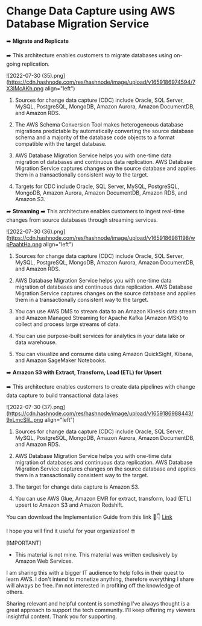 # Change Data Capture using AWS Database Migration Service


➡️ **Migrate and Replicate**

➡️ This architecture enables customers to migrate databases using on-going replication.


![2022-07-30 (35).png](https://cdn.hashnode.com/res/hashnode/image/upload/v1659186974594/7X3IMcAKh.png align="left")

1) Sources for change data capture (CDC) include Oracle, SQL Server, MySQL, PostgreSQL, MongoDB, Amazon Aurora, Amazon DocumentDB, and Amazon RDS.
2) The AWS Schema Conversion Tool makes heterogeneous database migrations predictable by automatically converting the source database schema and a majority of the database code objects to a format compatible with the target database.

3) AWS Database Migration Service helps you with one-time data migration of databases and continuous data replication. AWS Database Migration Service captures changes on the source
database and applies them in a transactionally consistent way to the target.
4) Targets for CDC include Oracle, SQL Server, MySQL, PostgreSQL, MongoDB, Amazon Aurora, Amazon DocumentDB, Amazon RDS, and Amazon S3.

➡️ **Streaming**
➡️ This architecture enables customers to ingest real-time changes from source databases through streaming services.


![2022-07-30 (36).png](https://cdn.hashnode.com/res/hashnode/image/upload/v1659186981198/wpPaahtHa.png align="left")

1) Sources for change data capture (CDC) include Oracle, SQL Server, MySQL, PostgreSQL, MongoDB, Amazon Aurora, Amazon DocumentDB, and Amazon RDS.

2) AWS Database Migration Service helps you with one-time data migration of databases and continuous data replication. AWS Database Migration Service captures changes on the source database and applies them in a transactionally consistent way to the target.

3) You can use AWS DMS to stream data to an Amazon Kinesis data stream and Amazon Managed Streaming for Apache Kafka (Amazon MSK) to collect and process large streams of data.

4) You can use purpose-built services for analytics in your data lake or data warehouse.

5) You can visualize and consume data using Amazon QuickSight, Kibana, and Amazon SageMaker Notebooks.

➡️ **Amazon S3 with Extract, Transform, Load (ETL) for Upsert**

➡️ This architecture enables customers to create data pipelines with change data capture to build transactional data lakes


![2022-07-30 (37).png](https://cdn.hashnode.com/res/hashnode/image/upload/v1659186988443/9xLmcSliL.png align="left")

1) Sources for change data capture (CDC) include Oracle, SQL Server, MySQL, PostgreSQL, MongoDB, Amazon Aurora, Amazon DocumentDB, and Amazon RDS.

2) AWS Database Migration Service helps you with one-time data migration of databases and continuous data replication. AWS Database Migration Service captures changes on the source
database and applies them in a transactionally consistent way to the target.

3) The target for change data capture is Amazon S3.

4) You can use AWS Glue, Amazon EMR for extract, transform, load (ETL) upsert to Amazon S3 and
Amazon Redshift.

You can download the Implementation Guide from this link 👀👇
[Link](https://d1.awsstatic.com/architecture-diagrams/ArchitectureDiagrams/change-data-capture-using-aws-dms-ra.pdf?did=wp_card&trk=wp_card) 

I hope you will find it useful for your organization! 🤓

[IMPORTANT]
- This material is not mine. This material was written exclusively by Amazon Web Services.

I am sharing this with a bigger IT audience to help folks in their quest to learn AWS. I don't intend to monetize anything, therefore everything I share will always be free. I'm not interested in profiting off the knowledge of others.

Sharing relevant and helpful content is something I've always thought is a great approach to support the tech community. I'll keep offering my viewers insightful content. Thank you for supporting.